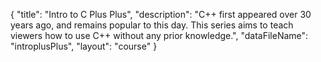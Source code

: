 {
	"title": "Intro to C Plus Plus",
	"description": "C++ first appeared over 30 years ago, and remains popular to this day. This series aims to teach viewers how to use C++ without any prior knowledge.",
	"dataFileName": "introplusPlus",
	"layout": "course"
}